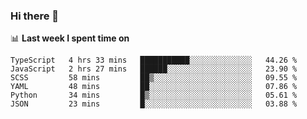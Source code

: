 ### Hi there 👋

<!--
**DBvc/DBvc** is a ✨ _special_ ✨ repository because its `README.md` (this file) appears on your GitHub profile.

Here are some ideas to get you started:

- 🔭 I’m currently working on ...
- 🌱 I’m currently learning ...
- 👯 I’m looking to collaborate on ...
- 🤔 I’m looking for help with ...
- 💬 Ask me about ...
- 📫 How to reach me: ...
- 😄 Pronouns: ...
- ⚡ Fun fact: ...
-->

📊 **Last week I spent time on**
<!--START_SECTION:waka-->

```text
TypeScript   4 hrs 33 mins   ███████████░░░░░░░░░░░░░░   44.26 %
JavaScript   2 hrs 27 mins   ██████░░░░░░░░░░░░░░░░░░░   23.90 %
SCSS         58 mins         ██▒░░░░░░░░░░░░░░░░░░░░░░   09.55 %
YAML         48 mins         ██░░░░░░░░░░░░░░░░░░░░░░░   07.86 %
Python       34 mins         █▒░░░░░░░░░░░░░░░░░░░░░░░   05.61 %
JSON         23 mins         █░░░░░░░░░░░░░░░░░░░░░░░░   03.88 %
```

<!--END_SECTION:waka-->
